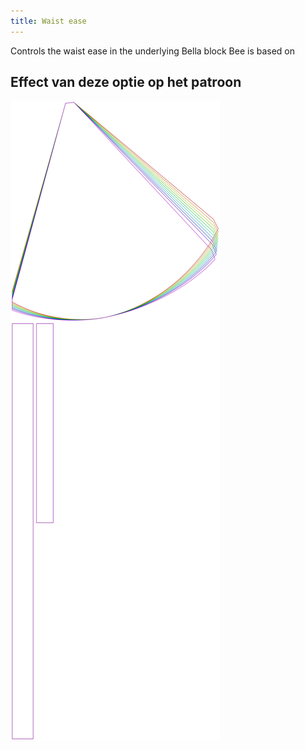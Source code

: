 ```yaml
---
title: Waist ease
---
```


Controls the waist ease in the underlying Bella block Bee is based on


## Effect van deze optie op het patroon
![Deze afbeelding toont het effect van deze optie door meerdere varianten die een andere waarde hebben voor deze optie te vervangen](bee_waistease_sample.svg "Effect van deze optie op het patroon")